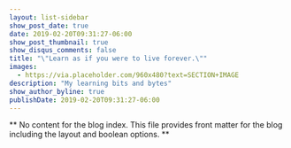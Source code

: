 ```yaml
---
layout: list-sidebar
show_post_date: true
date: 2019-02-20T09:31:27-06:00
show_post_thumbnail: true
show_disqus_comments: false
title: "\"Learn as if you were to live forever.\""
images:
  - https://via.placeholder.com/960x480?text=SECTION+IMAGE
description: "My learning bits and bytes"
show_author_byline: true
publishDate: 2019-02-20T09:31:27-06:00
---
```


** No content for the blog index. This file provides front matter for the blog including the layout and boolean options. **
